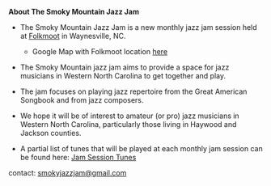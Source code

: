   **About The Smoky Mountain Jazz Jam**
   
  - The Smoky Mountain Jazz Jam is a new monthly jazz jam session held at <a href="https://www.folkmoot.org/">Folkmoot</a> in Waynesville, NC.
    - Google Map with Folkmoot location <a href="https://maps.app.goo.gl/KduAxvnix88e4M369"> here </a>
  - The Smoky Mountain jazz jam aims to provide a space for jazz musicians in Western North Carolina to get together and play. 
  - The jam focuses on playing jazz repertoire from the Great American Songbook and from jazz composers.
  - We hope it will be of interest to amateur (or pro) jazz musicians in Western North Carolina, particularly those living in Haywood and Jackson counties. 
   
  - A partial list of tunes that will be played at each monthly jam session can be found here: [Jam Session Tunes](jam_tunes)
   
  contact: smokyjazzjam@gmail.com
